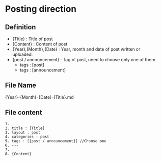 # Posting direction
## Definition
- {Title} : Title of post
- {Content} : Content of post
- {Year},{Month},{Date} : Year, month and date of post written or uploaded.
- {post / announcement} : Tag of post, need to choose only one of them.
  - tags : [post]
  - tags : [announcement]

## File Name
{Year}-{Month}-{Date}-{Title}.md

## File content
```
1. ---
2. title : {Title}
3. layout : post
4. categories : post
5. tags : [{post / announcement}] //Choose one
6. ---
7. 
8. {Content}
```
